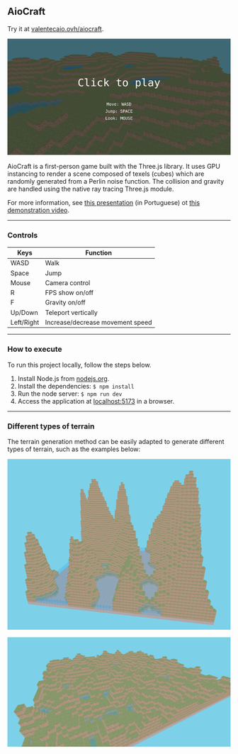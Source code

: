 ## AioCraft

Try it at [valentecaio.ovh/aiocraft](https://valentecaio.ovh/aiocraft/).

![screenshot1.png](https://github.com/valentecaio/aiocraft/blob/main/.github/screenshot1.png?raw=true)

AioCraft is a first-person game built with the Three.js library. It uses GPU instancing to render a scene composed of texels (cubes) which are randomly generated from a Perlin noise function. The collision and gravity are handled using the native ray tracing Three.js module.

For more information, see [this presentation](.github/aiocraft.pdf) (in Portuguese) ot [this demonstration video](.github/video1.mp4).

---
### Controls

Keys | Function
|--|--|
WASD | Walk
Space | Jump
Mouse | Camera control
R | FPS show on/off
F | Gravity on/off
Up/Down | Teleport vertically
Left/Right | Increase/decrease movement speed

---
### How to execute
To run this project locally, follow the steps below.
1. Install Node.js from [nodejs.org](https://nodejs.org).
2. Install the dependencies: `$ npm install`
3. Run the node server: `$ npm run dev`
4. Access the application at [localhost:5173](http://localhost:5173) in a browser.

---
### Different types of terrain
The terrain generation method can be easily adapted to generate different types of terrain, such as the examples below:

![screenshot2.png](https://github.com/valentecaio/aiocraft/blob/main/.github/screenshot2.png?raw=true)

![screenshot3.png](https://github.com/valentecaio/aiocraft/blob/main/.github/screenshot3.png?raw=true)
